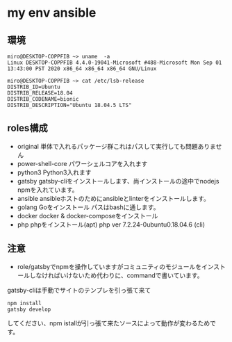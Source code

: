# my env ansible

## 環境

```
miro@DESKTOP-COPPFIB ~> uname  -a
Linux DESKTOP-COPPFIB 4.4.0-19041-Microsoft #488-Microsoft Mon Sep 01 13:43:00 PST 2020 x86_64 x86_64 x86_64 GNU/Linux

miro@DESKTOP-COPPFIB ~> cat /etc/lsb-release 
DISTRIB_ID=Ubuntu
DISTRIB_RELEASE=18.04
DISTRIB_CODENAME=bionic
DISTRIB_DESCRIPTION="Ubuntu 18.04.5 LTS"
```

## roles構成

- original 単体で入れるパッケージ群これはパスして実行しても問題ありません
- power-shell-core パワーシェルコアを入れます
- python3 Python3入れます
- gatsby gatsby-cliをインストールします、尚インストールの途中でnodejs npmを入れています。
- ansible ansibleホストのためにansibleとlinterをインストールします。
- golang Goをインストール パスはbashに通します。
- docker docker & docker-composeをインストール
- php phpをインストール(apt) php ver 7.2.24-0ubuntu0.18.04.6 (cli)

## 注意

- role/gatsbyでnpmを操作していますがコミュニティのモジュールをインストールしなければいけないため代わりに、commandで書いています。

gatsby-cliは手動でサイトのテンプレを引っ張て来て

```
npm install
gatsby develop
```
してください、npm istallが引っ張て来たソースによって動作が変わるためです。

